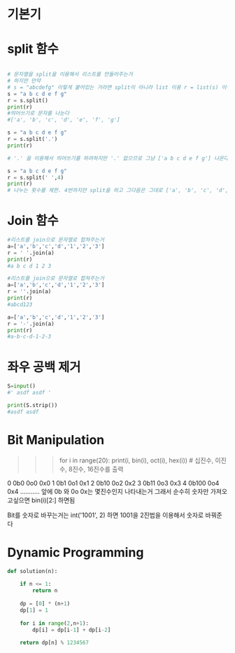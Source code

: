 # 기본기

# split 함수
```python

# 문자열을 split을 이용해서 리스트를 만들어주는거
# 하지만 만약
# s = "abcdefg" 이렇게 붙어있는 거라면 split이 아니라 list 이용 r = list(s) 이렇게
s = "a b c d e f g"
r = s.split()
print(r)
#띄어쓰기로 문자를 나눈다
#['a', 'b', 'c', 'd', 'e', 'f', 'g']
```
```python
s = "a b c d e f g"
r = s.split('.')
print(r)

# '.' 을 이용해서 띄어쓰기를 하려하지만 '.' 없으므로 그냥 ['a b c d e f g'] 나온다
```
```python
s = "a b c d e f g"
r = s.split(' ',4)
print(r)
# 나누는 횟수를 제한. 4번까지만 split을 하고 그다음은 그대로 ['a', 'b', 'c', 'd', 'e f g']
```

# Join 함수
``` python
#리스트를 join으로 문자열로 합쳐주는거
a=['a','b','c','d','1','2','3']
r = ' '.join(a)
print(r)
#a b c d 1 2 3
```
``` python
#리스트를 join으로 문자열로 합쳐주는거
a=['a','b','c','d','1','2','3']
r = ''.join(a)
print(r)
#abcd123
```
```python
a=['a','b','c','d','1','2','3']
r = '-'.join(a)
print(r)
#a-b-c-d-1-2-3
```
# 좌우 공백 제거
``` python
S=input()
#' asdf asdf '

print(S.strip())
#asdf asdf
```

# Bit Manipulation
>>> for i in range(20):
print(i, bin(i), oct(i), hex(i)) # 십진수, 이진수, 8진수, 16진수를 출력

0 0b0 0o0 0x0
1 0b1 0o1 0x1
2 0b10 0o2 0x2
3 0b11 0o3 0x3
4 0b100 0o4 0x4
...........
앞에 0b 와 0o 0x는 몇진수인지 나타내는거 그래서 순수히 숫자만 가져오고싶으면 bin(i)[2:] 하면됨

Bit를 숫자로 바꾸는거는 int('1001', 2) 하면 1001을 2진법을 이용해서 숫자로 바꿔준다

# Dynamic Programming 

```python
def solution(n):
    
    if n <= 1:
        return n
    
    dp = [0] * (n+1)
    dp[1] = 1
    
    for i in range(2,n+1):
        dp[i] = dp[i-1] + dp[i-2]
     
    return dp[n] % 1234567
```



